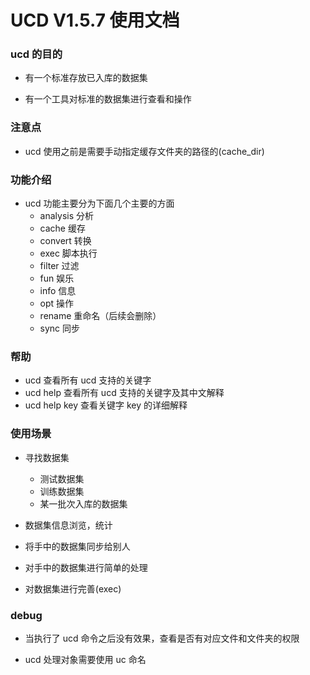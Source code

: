 
# UCD V1.5.7 使用文档


### ucd 的目的

* 有一个标准存放已入库的数据集

* 有一个工具对标准的数据集进行查看和操作

### 注意点

* ucd 使用之前是需要手动指定缓存文件夹的路径的(cache_dir)

### 功能介绍

* ucd 功能主要分为下面几个主要的方面
  * analysis    分析
  * cache       缓存
  * convert     转换
  * exec        脚本执行
  * filter      过滤
  * fun         娱乐
  * info        信息
  * opt         操作
  * rename      重命名（后续会删除）
  * sync        同步

### 帮助

* ucd           查看所有 ucd 支持的关键字
* ucd help      查看所有 ucd 支持的关键字及其中文解释
* ucd help key  查看关键字 key 的详细解释

### 使用场景

* 寻找数据集 
  * 测试数据集
  * 训练数据集
  * 某一批次入库的数据集

* 数据集信息浏览，统计

* 将手中的数据集同步给别人

* 对手中的数据集进行简单的处理

* 对数据集进行完善(exec)


### debug

* 当执行了 ucd 命令之后没有效果，查看是否有对应文件和文件夹的权限

* ucd 处理对象需要使用 uc 命名











